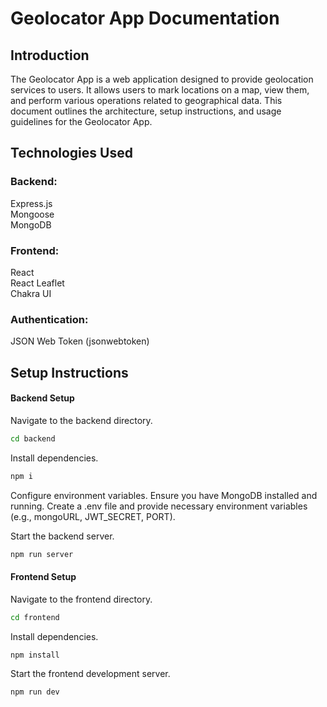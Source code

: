 # Geolocator App Documentation
## Introduction
The Geolocator App is a web application designed to provide geolocation services to users. It allows users to mark locations on a map, view them, and perform various operations related to geographical data. This document outlines the architecture, setup instructions, and usage guidelines for the Geolocator App.

## Technologies Used
### Backend:
Express.js </br>
Mongoose</br>
MongoDB</br>
### Frontend:
React</br>
React Leaflet</br>
Chakra UI</br>
### Authentication:
JSON Web Token (jsonwebtoken)</br>

## Setup Instructions
#### Backend Setup

Navigate to the backend directory.

```bash
cd backend
```

Install dependencies.
```bash
npm i
```

Configure environment variables. Ensure you have MongoDB installed and running. Create a .env file and provide necessary environment variables (e.g., mongoURL, JWT_SECRET, PORT).</br>

Start the backend server.</br>
```bash
npm run server
```

#### Frontend Setup
Navigate to the frontend directory.
```bash
cd frontend
```
Install dependencies.
```bash
npm install
```
Start the frontend development server.
```bash
npm run dev
```
